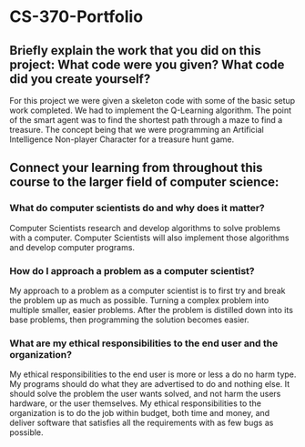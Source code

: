 # CS-370-Portfolio


## Briefly explain the work that you did on this project: What code were you given? What code did you create yourself?
For this project we were given a skeleton code with some of the basic setup work completed.  We had to implement the Q-Learning algorithm.  The point of the smart agent was to find the shortest path through a maze to find a treasure.  The concept being that we were programming an Artificial Intelligence Non-player Character for a treasure hunt game.

## Connect your learning from throughout this course to the larger field of computer science:
        
### What do computer scientists do and why does it matter?
Computer Scientists research and develop algorithms to solve problems with a computer.  Computer Scientists will also implement those algorithms and develop computer programs.
        
### How do I approach a problem as a computer scientist?
My approach to a problem as a computer scientist is to first try and break the problem up as much as possible.  Turning a complex problem into multiple smaller, easier problems.  After the problem is distilled down into its base problems, then programming the solution becomes easier.

### What are my ethical responsibilities to the end user and the organization?
My ethical responsibilities to the end user is more or less a do no harm type.  My programs should do what they are advertised to do and nothing else.  It should solve the problem the user wants solved, and not harm the users hardware, or the user themselves.  My ethical responsibilities to the organization is to do the job within budget, both time and money, and deliver software that satisfies all the requirements with as few bugs as possible.
